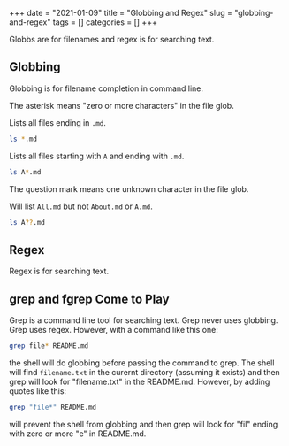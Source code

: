 +++ 
date = "2021-01-09"
title = "Globbing and Regex"
slug = "globbing-and-regex"
tags = []
categories = []
+++


Globbs are for filenames and regex is for searching text.

## Globbing

Globbing is for filename completion in command line.


The asterisk means "zero or more characters" in the file glob.

Lists all files ending in `.md`.
```sh
ls *.md
```

Lists all files starting with `A` and ending with `.md`.
```sh
ls A*.md
```

The question mark means one unknown character in the file glob.

Will list `All.md` but not `About.md` or `A.md`.
```sh
ls A??.md
```

## Regex

Regex is for searching text.


## grep and fgrep Come to Play

Grep is a command line tool for searching text. Grep never uses globbing. Grep uses regex. However, with a command like this one:

```sh
grep file* README.md
```

the shell will do globbing before passing the command to grep. The shell will find `filename.txt` in the curernt directory (assuming it exists) and then grep will look for "filename.txt" in the README.md. However, by adding quotes like this:

```sh
grep "file*" README.md
```

will prevent the shell from globbing and then grep will look for "fil" ending with zero or more "e" in README.md.
